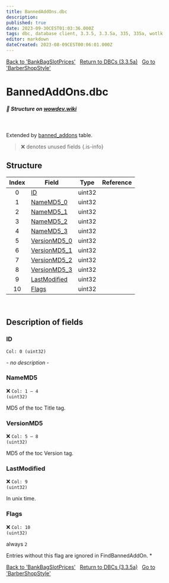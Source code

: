 ```yaml
---
title: BannedAddOns.dbc
description:
published: true
date: 2023-09-30CEST01:03:36.000Z
tags: dbc, database client, 3.3.5, 3.3.5a, 335, 335a, wotlk
editor: markdown
dateCreated: 2023-08-09CEST00:06:01.000Z
---
```

<a href="https://trinitycore.info/files/DBC/335/bankbagslotprices" class="mt-5 v-btn v-btn--depressed v-btn--flat v-btn--outlined theme--light v-size--default darkblue--text text--lighten-3"><span class="v-btn__content"><i aria-hidden="true" class="v-icon notranslate v-icon--left mdi mdi-arrow-left theme--light"></i><span>Back to 'BankBagSlotPrices'</span></span></a>&nbsp;&nbsp;&nbsp;<a href="https://trinitycore.info/files/DBC/335/DBC" class="mt-5 v-btn v-btn--depressed v-btn--flat v-btn--outlined theme--light v-size--default darkblue--text text--lighten-3"><span class="v-btn__content"><i aria-hidden="true" class="v-icon notranslate v-icon--left mdi mdi-home-outline theme--light"></i><span>Return to DBCs (3.3.5a)</span></span></a>&nbsp;&nbsp;&nbsp;<a href="https://trinitycore.info/files/DBC/335/barbershopstyle" class="mt-5 v-btn v-btn--depressed v-btn--flat v-btn--outlined theme--light v-size--default darkblue--text text--lighten-3"><span class="v-btn__content"><span>Go to 'BarberShopStyle'</span><i aria-hidden="true" class="v-icon notranslate v-icon--right mdi mdi-arrow-right theme--light"></i></span></a>

# BannedAddOns.dbc
##### :pencil: Structure on [wowdev.wiki](https://wowdev.wiki/DB/BannedAddOns)
&nbsp;

Extended by [banned_addons](/database/335/characters/banned_addons) table.

> :x: denotes unused fields
{.is-info}


## Structure

| Index | Field | Type | Reference |
| :---: | --- | :---: | --- |
| 0 | [ID](#id-alt) | uint32 |  |
| 1 | [NameMD5_0](#namemd5) | uint32 |  |
| 2 | [NameMD5_1](#namemd5) | uint32 |  |
| 3 | [NameMD5_2](#namemd5) | uint32 |  |
| 4 | [NameMD5_3](#namemd5) | uint32 |  |
| 5 | [VersionMD5_0](#versionmd5) | uint32 |  |
| 6 | [VersionMD5_1](#versionmd5) | uint32 |  |
| 7 | [VersionMD5_2](#versionmd5) | uint32 |  |
| 8 | [VersionMD5_3](#versionmd5) | uint32 |  |
| 9 | [LastModified](#lastmodified) | uint32 |  |
| 10 | [Flags](#flags) | uint32 |  |
&nbsp;
## Description of fields

### ID <!-- {#id-alt} -->
<code>Col: 0 (uint32)</code>

*- no description -*
&nbsp;

### NameMD5
:x: <code>Col: 1 &ndash; 4 (uint32)</code>

MD5 of the toc Title tag.
&nbsp;

### VersionMD5
:x: <code>Col: 5 &ndash; 8 (uint32)</code>

MD5 of the toc Version tag.
&nbsp;

### LastModified
:x: <code>Col: 9 (uint32)</code>

In unix time.
&nbsp;

### Flags
:x: <code>Col: 10 (uint32)</code>

always `2`

Entries without this flag are ignored in FindBannedAddOn.
*&nbsp;

<a href="https://trinitycore.info/files/DBC/335/bankbagslotprices" class="mt-5 v-btn v-btn--depressed v-btn--flat v-btn--outlined theme--light v-size--default darkblue--text text--lighten-3"><span class="v-btn__content"><i aria-hidden="true" class="v-icon notranslate v-icon--left mdi mdi-arrow-left theme--light"></i><span>Back to 'BankBagSlotPrices'</span></span></a>&nbsp;&nbsp;&nbsp;<a href="https://trinitycore.info/files/DBC/335/DBC" class="mt-5 v-btn v-btn--depressed v-btn--flat v-btn--outlined theme--light v-size--default darkblue--text text--lighten-3"><span class="v-btn__content"><i aria-hidden="true" class="v-icon notranslate v-icon--left mdi mdi-home-outline theme--light"></i><span>Return to DBCs (3.3.5a)</span></span></a>&nbsp;&nbsp;&nbsp;<a href="https://trinitycore.info/files/DBC/335/barbershopstyle" class="mt-5 v-btn v-btn--depressed v-btn--flat v-btn--outlined theme--light v-size--default darkblue--text text--lighten-3"><span class="v-btn__content"><span>Go to 'BarberShopStyle'</span><i aria-hidden="true" class="v-icon notranslate v-icon--right mdi mdi-arrow-right theme--light"></i></span></a>
